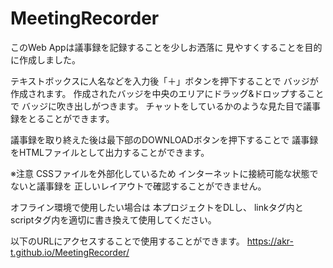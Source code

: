 # MeetingRecorder
このWeb Appは議事録を記録することを少しお洒落に
見やすくすることを目的に作成しました。

テキストボックスに人名などを入力後「＋」ボタンを押下することで
バッジが作成されます。
作成されたバッジを中央のエリアにドラッグ&ドロップすることで
バッジに吹き出しがつきます。
チャットをしているかのような見た目で議事録をとることができます。

議事録を取り終えた後は最下部のDOWNLOADボタンを押下することで
議事録をHTMLファイルとして出力することができます。

※注意
CSSファイルを外部化しているため
インターネットに接続可能な状態でないと議事録を
正しいレイアウトで確認することができません。

オフライン環境で使用したい場合は
本プロジェクトをDLし、
linkタグ内とscriptタグ内を適切に書き換えて使用してください。

以下のURLにアクセスすることで使用することができます。
https://akr-t.github.io/MeetingRecorder/
